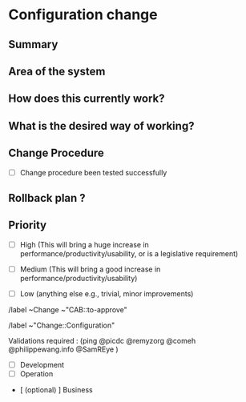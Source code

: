 # Configuration change
<!-- Configuration change, to be approved by the CAB before applying. -->

<!-- /confidential -->
<!-- If confidential, explain why -->

## Summary
<!-- Outline the issue being faced, and why this needs to change !-->

## Area of the system
<!-- This might only be one part, but may involve multiple sections !-->

## How does this currently work?
<!-- The current process, and any associated business rules !-->

## What is the desired way of working?
<!-- After the change, what should the process be, and what should the business rules be !-->

<!-- When relevant, include how to test the success of change application -->

## Change Procedure
- [ ] Change procedure been tested successfully

<!-- Include step by step description -->


## Rollback plan ?
<!-- describe how to rollback the change in case the expected change is not working -->

## Priority
<!-- Delete as appropriate. The priority and severity assigned may be different to this !-->
- [ ] High (This will bring a huge increase in performance/productivity/usability, or is a legislative requirement)
- [ ] Medium (This will bring a good increase in performance/productivity/usability)
- [ ] Low (anything else e.g., trivial, minor improvements)



<!-- METADATA for project management, please leave the following lines and edit as needed -->
<!-- Configuration change, to be approved by the CAB before applying. -->
<!-- labels for gitlab CAB Change issues management -->
/label ~Change ~"CAB::to-approve"
<!-- identify the kind of change -->
/label ~"Change::Configuration"

<!-- Validators : please fill with your gitlab user @handle -->
Validations required : (ping  @picdc @remyzorg @comeh @philippewang.info @SamREye )
- [ ] Development
- [ ] Operation
- [ (optional) ] Business
<!-- METADATA - end -->
